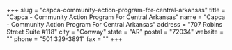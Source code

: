 +++
slug = "capca-community-action-program-for-central-arkansas"
title = "Capca - Community Action Program For Central Arkansas"
name = "Capca - Community Action Program For Central Arkansas"
address = "707 Robins Street Suite #118"
city = "Conway"
state = "AR"
postal = "72034"
website = ""
phone = "501 329-3891"
fax = ""
+++
